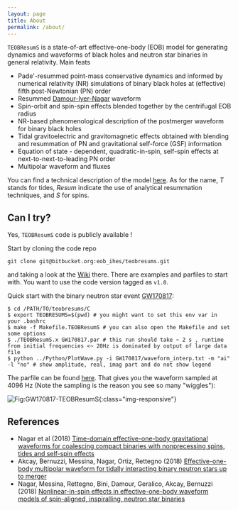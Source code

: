 ```yaml
---
layout: page
title: About
permalink: /about/
---
```


`TEOBResumS` is a state-of-art effective-one-body (EOB) model for
generating dynamics and waveforms of black holes and neutron star
binaries in general relativity. Main feats

 * Pade'-resummed point-mass conservative dynamics and informed by numerical relativity (NR) simulations of binary black holes at (effective) fifth post-Newtonian (PN) order
 * Resummed [Damour-Iyer-Nagar](http://inspirehep.net/record/802497) waveform 
 * Spin-orbit and spin-spin effects blended together by the centrifugal EOB radius
 * NR-based phenomenological description of the postmerger waveform for binary black holes
 * Tidal gravitoelectric and gravitomagnetic effects obtained with blending and resummation of PN and gravitational self-force (GSF) information
 * Equation of state - dependent, quadratic-in-spin, self-spin effects at next-to-next-to-leading PN order
 * Multipolar waveform and fluxes 
 
You can find a technical description of the model [here](https://inspirehep.net/record/1676430). As for the name, *T* stands for tides, *Resum* indicate the use of analytical resummation techniques, and *S* for spins. 

## Can I try?

Yes, `TEOBResumS` code is publicly available !

Start by cloning the code repo

```
git clone git@bitbucket.org:eob_ihes/teobresums.git
```

and taking a look at the [Wiki](https://bitbucket.org/eob_ihes/teobresums/wiki/Home) there. There are examples and parfiles to start with. You want to use the code version tagged as `v1.0`.

Quick start with the binary neutron star event [GW170817](https://www.gw-openscience.org/events/GW170817/):

```
$ cd /PATH/TO/teobresums/C
$ export TEOBRESUMS=$(pwd) # you might want to set this env var in your .bashrc
$ make -f Makefile.TEOBResumS # you can also open the Makefile and set some options
$ ./TEOBResumS.x GW170817.par # this run should take ~ 2 s , runtime from initial frequencies <~ 20Hz is dominated by output of large data file
$ python ../Python/PlotWave.py -i GW170817/waveform_interp.txt -m "ai" -l "no" # show amplitude, real, imag part and do not show legend
```

The parfile can be found [here]({{site.baseurl}}/assets/events/GW170817/GW170817.par).
That gives you the waveform sampled at 4096 Hz (Note the sampling is the reason you see so many "wiggles"):

![Fig:GW170817-TEOBResumS]({{site.baseurl}}/assets/events/GW170817/GW170817_waveform_interp.png){:class="img-responsive"}

## References

 * Nagar et al (2018) [Time-domain effective-one-body gravitational waveforms for coalescing compact binaries with nonprecessing spins, tides and self-spin effects](https://inspirehep.net/record/1676430)
 * Akcay, Bernuzzi, Messina, Nagar, Ortiz, Rettegno (2018) [Effective-one-body multipolar waveform for tidally interacting binary neutron stars up to merger](http://inspirehep.net/record/1707624)
 * Nagar, Messina, Rettegno, Bini, Damour, Geralico, Akcay, Bernuzzi (2018) [Nonlinear-in-spin effects in effective-one-body waveform models of spin-aligned, inspiralling, neutron star binaries](https://inspirehep.net/record/1710050) 

